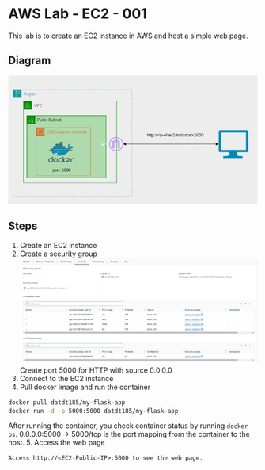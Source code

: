 # AWS Lab - EC2 - 001
This lab is to create an EC2 instance in AWS and host a simple web page.

## Diagram
![Diagram](asset/diagram_ec2_001.png)

## Steps
1. Create an EC2 instance
2. Create a security group
![Security Group](asset/security.png)
Create port 5000 for HTTP with source 0.0.0.0
3. Connect to the EC2 instance
4. Pull docker image and run the container
```bash
docker pull datdt185/my-flask-app
docker run -d -p 5000:5000 datdt185/my-flask-app
```
After running the container, you check container status by running `docker ps`.
0.0.0.0:5000 -> 5000/tcp is the port mapping from the container to the host.
5. Access the web page
```
Access http://<EC2-Public-IP>:5000 to see the web page.
```



